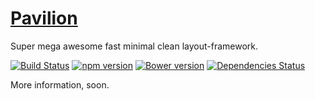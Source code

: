 # [Pavilion](http://www.pavilion.io)

Super mega awesome fast minimal clean layout-framework.

[![Build Status](https://travis-ci.org/getpavilion/pavilion.svg?branch=master)](https://travis-ci.org/getpavilion/pavilion)
[![npm version](https://badge.fury.io/js/pavilion.svg)](https://badge.fury.io/js/pavilion)
[![Bower version](https://badge.fury.io/bo/pavilion.svg)](https://badge.fury.io/bo/pavilion)
[![Dependencies Status](https://david-dm.org/getpavilion/pavilion.svg)](https://travis-ci.org/getpavilion/pavilion)

More information, soon.